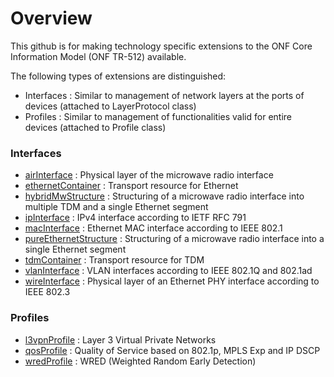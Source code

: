 # Overview
This github is for making technology specific extensions to the ONF Core Information Model (ONF TR-512) available.

The following types of extensions are distinguished:
- Interfaces : Similar to management of network layers at the ports of devices (attached to LayerProtocol class)
- Profiles : Similar to management of functionalities valid for entire devices (attached to Profile class)

### Interfaces
- [airInterface](../../../airInterface) : Physical layer of the microwave radio interface
- [ethernetContainer](../../../ethernetContainer) : Transport resource for Ethernet
- [hybridMwStructure](../../../hybridMwStructure) : Structuring of a microwave radio interface into multiple TDM and a single Ethernet segment
- [ipInterface](../../../ipInterface) : IPv4 interface according to IETF RFC 791
- [macInterface](../../../macInterface) : Ethernet MAC interface according to IEEE 802.1
- [pureEthernetStructure](../../../pureEthernetStructure) : Structuring of a microwave radio interface into a single Ethernet segment
- [tdmContainer](../../../tdmContainer) : Transport resource for TDM
- [vlanInterface](../../../vlanInterface) : VLAN interfaces according to IEEE 802.1Q and 802.1ad
- [wireInterface](../../../wireInterface) : Physical layer of an Ethernet PHY interface according to IEEE 802.3

### Profiles
- [l3vpnProfile](../../../l3vpnProfile) : Layer 3 Virtual Private Networks
- [qosProfile](../../../qosProfile) : Quality of Service based on 802.1p, MPLS Exp and IP DSCP
- [wredProfile](../../../wredProfile) : WRED (Weighted Random Early Detection)
